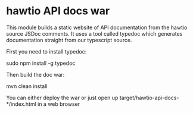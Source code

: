 # hawtio API docs war

This module builds a static website of API documentation from the hawtio source JSDoc comments.  It uses a tool called typedoc which generates documentation straight from our typescript source.

First you need to install typedoc:

sudo npm install -g typedoc

Then build the doc war:

mvn clean install

You can either deploy the war or just open up target/hawtio-api-docs-*/index.html in a web browser

